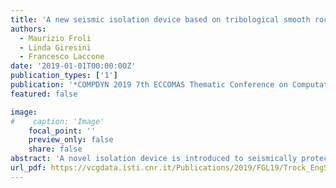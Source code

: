 ```yaml
---
title: 'A new seismic isolation device based on tribological smooth rocking (TROCKSISD)'
authors:
  - Maurizio Froli
  - Linda Giresini
  - Francesco Laccone
date: '2019-01-01T00:00:00Z'
publication_types: ['1']
publication: '*COMPDYN 2019 7th ECCOMAS Thematic Conference on Computational Methods in Structural Dynamics and Earthquake Engineering*'
featured: false

image:
#    caption: 'Image'
    focal_point: ''
    preview_only: false
    share: false
abstract: 'A novel isolation device is introduced to seismically protect slender structures or historic assets within the philosophy of Damage Avoidance Design (DAD). This device is conceived to allow smooth, controlled and damped rocking thanks to spherical contact surfaces, elastic springs which ensure re-centering, frictional layers and viscous elastic dampers able to dissipate energy during motion. The conceptual framework of the device is analyzed, and corresponding equations of motions obtained for the equivalent two degrees-of-freedom system. The proposed Performance Based Approach allows identifying geometric and mechanical features of the system. Extensive dynamic analyses with spectra-compatible ground motions are performed and the primary contribution of friction, developed by the relative slip of the two spherical surfaces, is discussed. Finally, the dynamic response under selected earthquakes is evaluated by comparing the isolated and the corresponding not isolated response, to highlight the beneficial effects produced by the proposed isolation technique.'
url_pdf: https://vcgdata.isti.cnr.it/Publications/2019/FGL19/Trock_EngStr_Preprint-compresso.pdf
---
```

